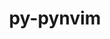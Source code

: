 ---
title: "py-pynvim"
layout: cache
categories: [package, develop-2023-12-10]
meta: {"versions": ["0.4.3"], "compilers": ["gcc@=7.5.0"], "oss": ["ubuntu18.04"], "platforms": ["linux"], "targets": ["x86_64_v3"], "stacks": ["developer-tools", "root"], "num_specs": 1, "num_specs_by_stack": {"developer-tools": 1, "root": 1}}
spec_details: [{"hash": "ts7kgvchdacuz5qi44qdqrutn6fuhh7i", "compiler": "gcc@=7.5.0", "versions": ["0.4.3"], "os": "ubuntu18.04", "platform": "linux", "target": "x86_64_v3", "variants": ["build_system=python_pip"], "stacks": ["developer-tools", "root"], "size": "-", "tarball": "https://binaries.spack.io/develop-2023-12-10/build_cache/linux-ubuntu18.04-x86_64_v3/gcc-7.5.0/py-pynvim-0.4.3/linux-ubuntu18.04-x86_64_v3-gcc-7.5.0-py-pynvim-0.4.3-ts7kgvchdacuz5qi44qdqrutn6fuhh7i.spack"}]
---